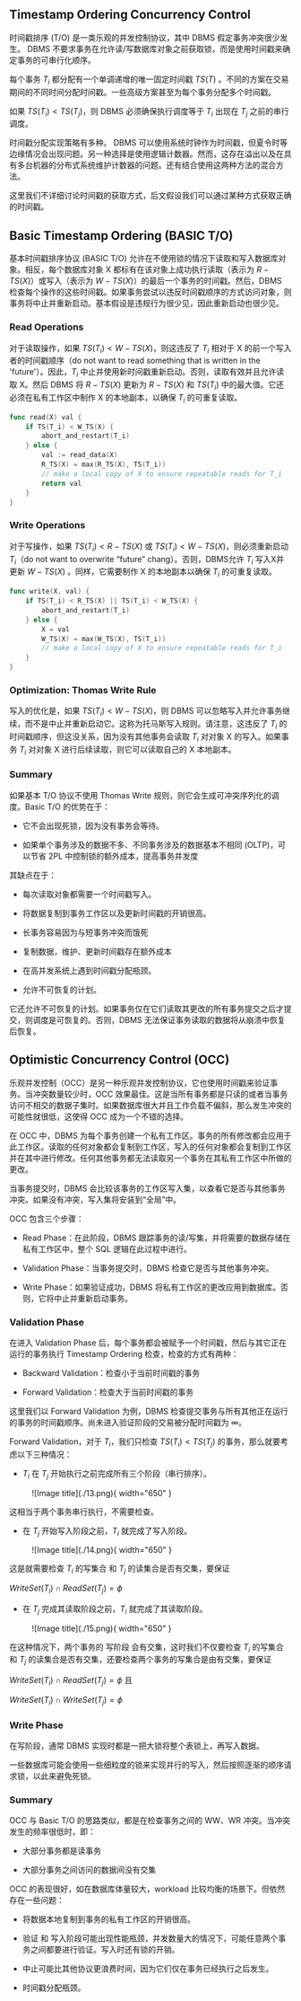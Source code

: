 
## **Timestamp Ordering Concurrency Control**

时间戳排序 (T/O) 是一类乐观的并发控制协议，其中 DBMS 假定事务冲突很少发生。 DBMS 不要求事务在允许读/写数据库对象之前获取锁，而是使用时间戳来确定事务的可串行化顺序。

每个事务 $T_i$ 都分配有一个单调递增的唯一固定时间戳 $TS(T)$ 。不同的方案在交易期间的不同时间分配时间戳。一些高级方案甚至为每个事务分配多个时间戳。

如果 $TS(T_i) < TS(T_j)$，则 DBMS 必须确保执行调度等于 $T_i$ 出现在 $T_j$ 之前的串行调度。

时间戳分配实现策略有多种。 DBMS 可以使用系统时钟作为时间戳，但夏令时等边缘情况会出现问题。另一种选择是使用逻辑计数器。然而，这存在溢出以及在具有多台机器的分布式系统维护计数器的问题。还有结合使用这两种方法的混合方法。

这里我们不详细讨论时间戳的获取方式，后文假设我们可以通过某种方式获取正确的时间戳。

## **Basic Timestamp Ordering (BASIC T/O)**

基本时间戳排序协议 (BASIC T/O) 允许在不使用锁的情况下读取和写入数据库对象。相反，每个数据库对象 X 都标有在该对象上成功执行读取（表示为 $R-TS(X)$）或写入（表示为 $W-TS(X)$）的最后一个事务的时间戳。然后，DBMS 检查每个操作的这些时间戳。如果事务尝试以违反时间戳顺序的方式访问对象，则事务将中止并重新启动。基本假设是违规行为很少见，因此重新启动也很少见。

### **Read Operations**

对于读取操作，如果 $TS(T_i) < W-TS(X)$，则这违反了 $T_i$ 相对于 X 的前一个写入者的时间戳顺序（do not want to read something that is written in the 'future'）。因此，$T_i$ 中止并使用新时间戳重新启动。否则，读取有效并且允许读取 X。然后 DBMS 将 $R-TS(X)$ 更新为 $R-TS(X)$ 和 $TS(T_i)$ 中的最大值。它还必须在私有工作区中制作 X 的本地副本，以确保 $T_i$ 的可重复读取。

```go
func read(X) val {
    if TS(T_i) < W_TS(X) {
        abort_and_restart(T_i)
    } else {
        val := read_data(X)
        R_TS(X) = max(R_TS(X), TS(T_i))
        // make a local copy of X to ensure repeatable reads for T_i
        return val
    }
}
```

### **Write Operations**

对于写操作，如果 $TS(T_i) < R-TS(X)$ 或 $TS(T_i) < W-TS(X)$，则必须重新启动 $T_i$（do not want to
overwrite “future” chang）。否则，DBMS允许 $T_i$ 写入X并更新 $W-TS(X)$ 。同样，它需要制作 X 的本地副本以确保 $T_i$ 的可重复读取。

```go
func write(X, val) {
    if TS(T_i) < R_TS(X) || TS(T_i) < W_TS(X) {
        abort_and_restart(T_i)        
    } else {
        X = val
        W_TS(X) = max(W_TS(X), TS(T_i))
        // make a local copy of X to ensure repeatable reads for T_i
    }
}
```

### **Optimization: Thomas Write Rule**

写入的优化是，如果 $TS(T_i) < W-TS(X)$，则 DBMS 可以忽略写入并允许事务继续，而不是中止并重新启动它。这称为托马斯写入规则。请注意，这违反了 $T_i$ 的时间戳顺序，但这没关系，因为没有其他事务会读取 $T_i$ 对对象 X 的写入。如果事务 $T_i$ 对对象 X 进行后续读取，则它可以读取自己的 X 本地副本。

### **Summary**

如果基本 T/O 协议不使用 Thomas Write 规则，则它会生成可冲突序列化的调度。Basic T/O 的优势在于：

- 它不会出现死锁，因为没有事务会等待。

- 如果单个事务涉及的数据不多、不同事务涉及的数据基本不相同 (OLTP)，可以节省 2PL 中控制锁的额外成本，提高事务并发度

其缺点在于：

- 每次读取对象都需要一个时间戳写入。

- 将数据复制到事务工作区以及更新时间戳的开销很高。

- 长事务容易因为与短事务冲突而饿死

- 复制数据，维护、更新时间戳存在额外成本

- 在高并发系统上遇到时间戳分配瓶颈。  

- 允许不可恢复的计划。

它还允许不可恢复的计划。如果事务仅在它们读取其更改的所有事务提交之后才提交，则调度是可恢复的。否则，DBMS 无法保证事务读取的数据将从崩溃中恢复后恢复。


## **Optimistic Concurrency Control (OCC)**

乐观并发控制（OCC）是另一种乐观并发控制协议，它也使用时间戳来验证事务。当冲突数量较少时，OCC 效果最佳。这是当所有事务都是只读的或者当事务访问不相交的数据子集时。如果数据库很大并且工作负载不偏斜，那么发生冲突的可能性就很低，这使得 OCC 成为一个不错的选择。

在 OCC 中，DBMS 为每个事务创建一个私有工作区。事务的所有修改都会应用于此工作区。读取的任何对象都会复制到工作区，写入的任何对象都会复制到工作区并在其中进行修改。任何其他事务都无法读取另一个事务在其私有工作区中所做的更改。

当事务提交时，DBMS 会比较该事务的工作区写入集，以查看它是否与其他事务冲突。如果没有冲突，写入集将安装到“全局”中。

OCC 包含三个步骤：

- Read Phase：在此阶段，DBMS 跟踪事务的读/写集，并将需要的数据存储在私有工作区中，整个 SQL 逻辑在此过程中进行。

- Validation Phase：当事务提交时，DBMS 检查它是否与其他事务冲突。

- Write Phase：如果验证成功，DBMS 将私有工作区的更改应用到数据库。否则，它将中止并重新启动事务。

### **Validation Phase**

在进入 Validation Phase 后，每个事务都会被赋予一个时间戳，然后与其它正在运行的事务执行 Timestamp Ordering 检查，检查的方式有两种：

- Backward Validation：检查小于当前时间戳的事务

- Forward Validation：检查大于当前时间戳的事务

这里我们以 Forward Validation 为例，DBMS 检查提交事务与所有其他正在运行的事务的时间戳顺序。尚未进入验证阶段的交易被分配时间戳为 $\infty$。

Forward Validation，对于 $T_i$，我们只检查 $TS(T_i) < TS(T_j)$ 的事务，那么就要考虑以下三种情况：

- $T_i$ 在 $T_j$ 开始执行之前完成所有三个阶段（串行排序）。

<figure markdown="span">
  ![Image title](./13.png){ width="650" }
</figure>

这相当于两个事务串行执行，不需要检查。

- 在 $T_j$ 开始写入阶段之前，$T_i$ 就完成了写入阶段。

<figure markdown="span">
  ![Image title](./14.png){ width="650" }
</figure>

这是就需要检查 $T_i$ 的写集合 和 $T_j$ 的读集合是否有交集，要保证 

$WriteSet(T_i) \cap ReadSet(T_j) = \phi$

- 在 $T_j$ 完成其读取阶段之前，$T_i$ 就完成了其读取阶段。

<figure markdown="span">
  ![Image title](./15.png){ width="650" }
</figure>

在这种情况下，两个事务的 写阶段 会有交集，这时我们不仅要检查 $T_i$ 的写集合 和 $T_j$ 的读集合是否有交集，还要检查两个事务的写集合是由有交集，要保证 

$WriteSet(T_i) \cap ReadSet(T_j) = \phi$ 且 

$WriteSet(T_i) \cap WriteSet(T_j) = \phi$

### **Write Phase**

在写阶段，通常 DBMS 实现时都是一把大锁将整个表锁上，再写入数据。

一些数据库可能会使用一些细粒度的锁来实现并行的写入，然后按照逐渐的顺序请求锁，以此来避免死锁。

### **Summary**

OCC 与 Basic T/O 的思路类似，都是在检查事务之间的 WW、WR 冲突。当冲突发生的频率很低时，即：

- 大部分事务都是读事务

- 大部分事务之间访问的数据间没有交集

OCC 的表现很好，如在数据库体量较大，workload 比较均衡的场景下。但依然存在一些问题：

- 将数据本地复制到事务的私有工作区的开销很高。

- 验证 和 写入阶段可能出现性能瓶颈，并发数量大的情况下，可能任意两个事务之间都要进行验证。写入时还有锁的开销。

- 中止可能比其他协议更浪费时间，因为它们仅在事务已经执行之后发生。

- 时间戳分配瓶颈。
